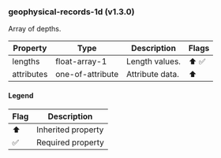 ### geophysical-records-1d (v1.3.0)
Array of depths.

| Property | Type | Description | Flags |
|---|---|---|---|
| lengths | float-array-1 | Length values. | ⬆️ ✅ |
| attributes | one-of-attribute | Attribute data. | ⬆️ |


#### Legend

| Flag | Description |
| --- | --- |
| ⬆️ | Inherited property |
| ✅ | Required property |

